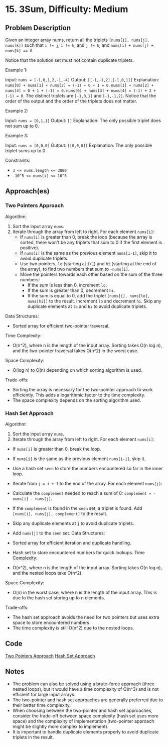 # 15. 3Sum, Difficulty: Medium

## Problem Description

Given an integer array nums, return all the triplets `[nums[i], nums[j], nums[k]]` such that `i != j`, `i != k`, and `j != k`, and `nums[i] + nums[j] + nums[k] == 0`.

Notice that the solution set must not contain duplicate triplets.

Example 1:

Input: `nums = [-1,0,1,2,-1,-4]`
Output: `[[-1,-1,2],[-1,0,1]]`
Explanation:
`nums[0] + nums[1] + nums[2] = (-1) + 0 + 1 = 0`.
`nums[1] + nums[2] + nums[4] = 0 + 1 + (-1) = 0`.
`nums[0] + nums[3] + nums[4] = (-1) + 2 + (-1) = 0`.
The distinct triplets are `[-1,0,1]` and `[-1,-1,2]`.
Notice that the order of the output and the order of the triplets does not matter.

Example 2:

Input: `nums = [0,1,1]`
Output: `[]`
Explanation: The only possible triplet does not sum up to 0.

Example 3:

Input: `nums = [0,0,0]`
Output: `[[0,0,0]]`
Explanation: The only possible triplet sums up to 0.

Constraints:

- `3 <= nums.length <= 3000`
- `-10^5 <= nums[i] <= 10^5`

## Approach(es)

### Two Pointers Approach

Algorithm:

1. Sort the input array `nums`.
2. Iterate through the array from left to right. For each element `nums[i]`:
    *   If `nums[i]` is greater than 0, break the loop (because the array is sorted, there won't be any triplets that sum to 0 if the first element is positive).
    *   If `nums[i]` is the same as the previous element `nums[i-1]`, skip it to avoid duplicate triplets.
    *   Use two pointers, `lo` (starting at `i+1`) and `hi` (starting at the end of the array), to find two numbers that sum to `-nums[i]`.
    *   Move the pointers towards each other based on the sum of the three numbers:
        *   If the sum is less than 0, increment `lo`.
        *   If the sum is greater than 0, decrement `hi`.
        *   If the sum is equal to 0, add the triplet `[nums[i], nums[lo], nums[hi]]` to the result. Increment `lo` and decrement `hi`. Skip any duplicate elements at `lo` and `hi` to avoid duplicate triplets.

Data Structures:

- Sorted array for efficient two-pointer traversal.

Time Complexity:

- O(n^2), where n is the length of the input array. Sorting takes O(n log n), and the two-pointer traversal takes O(n^2) in the worst case.

Space Complexity:

- O(log n) to O(n) depending on which sorting algorithm is used.

Trade-offs:

- Sorting the array is necessary for the two-pointer approach to work efficiently. This adds a logarithmic factor to the time complexity.
- The space complexity depends on the sorting algorithm used.

### Hash Set Approach

Algorithm:

1. Sort the input array `nums`.
2. Iterate through the array from left to right. For each element `nums[i]`:
 - If `nums[i]` is greater than 0, break the loop.
 - If `nums[i]` is the same as the previous element `nums[i-1]`, skip it.
 - Use a hash set `seen` to store the numbers encountered so far in the inner loop.
 - Iterate from `j = i + 1` to the end of the array. For each element `nums[j]`:
  - Calculate the `complement` needed to reach a sum of 0: `complement = -nums[i] - nums[j]`.
  - If the `complement` is found in the `seen` set, a triplet is found. Add `[nums[i], nums[j], complement]` to the result.
  - Skip any duplicate elements at `j` to avoid duplicate triplets.
  - Add `nums[j]` to the `seen` set.
Data Structures:

- Sorted array for efficient iteration and duplicate handling.
- Hash set to store encountered numbers for quick lookups.
Time Complexity:

- O(n^2), where n is the length of the input array. Sorting takes O(n log n), and the nested loops take O(n^2).

Space Complexity:

- O(n) in the worst case, where n is the length of the input array. This is due to the hash set storing up to n elements.

Trade-offs:

- The hash set approach avoids the need for two pointers but uses extra space to store encountered numbers.
- The time complexity is still O(n^2) due to the nested loops.

## Code

[Two Pointers Approach](./solution_two_pointers.py)
[Hash Set Approach](./solution_hashset.py)

## Notes

- The problem can also be solved using a brute-force approach (three nested loops), but it would have a time complexity of O(n^3) and is not efficient for large input arrays.
- The two-pointer and hash set approaches are generally preferred due to their better time complexity.
- When choosing between the two-pointer and hash set approaches, consider the trade-off between space complexity (hash set uses more space) and the complexity of implementation (two-pointer approach might be slightly more complex to implement).
- It is important to handle duplicate elements properly to avoid duplicate triplets in the result.
